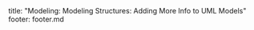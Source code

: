 <frontmatter>
title: "Modeling: Modeling Structures: Adding More Info to UML Models"
footer: footer.md
</frontmatter>

<include src="navbar.md" boilerplate />

<include src="unit-inPage-asFlat.md" boilerplate />
